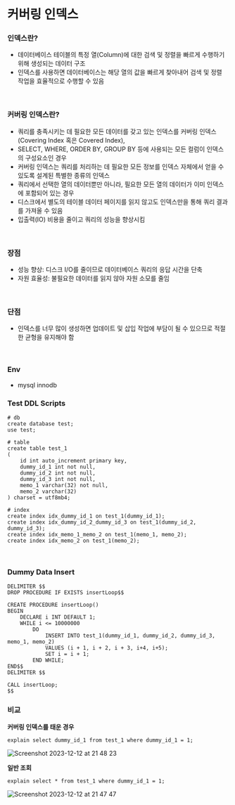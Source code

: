 # 커버링 인덱스

### 인덱스란?

- 데이터베이스 테이블의 특정 열(Column)에 대한 검색 및 정렬을 빠르게 수행하기 위해 생성되는 데이터 구조
- 인덱스를 사용하면 데이터베이스는 해당 열의 값을 빠르게 찾아내어 검색 및 정렬 작업을 효율적으로 수행할 수 있음

<br>

### 커버링 인덱스란?

- 쿼리를 충족시키는 데 필요한 모든 데이터를 갖고 있는 인덱스를 커버링 인덱스 (Covering Index 혹은 Covered Index),
- SELECT, WHERE, ORDER BY, GROUP BY 등에 사용되는 모든 컬럼이 인덱스의 구성요소인 경우
- 커버링 인덱스는 쿼리를 처리하는 데 필요한 모든 정보를 인덱스 자체에서 얻을 수 있도록 설계된 특별한 종류의 인덱스
- 쿼리에서 선택한 열의 데이터뿐만 아니라, 필요한 모든 열의 데이터가 이미 인덱스에 포함되어 있는 경우
- 디스크에서 별도의 테이블 데이터 페이지를 읽지 않고도 인덱스만을 통해 쿼리 결과를 가져올 수 있음
- 입출력(IO) 비용을 줄이고 쿼리의 성능을 향상시킴

<br>

### 장점

- 성능 향상: 디스크 I/O를 줄이므로 데이터베이스 쿼리의 응답 시간을 단축
- 자원 효율성: 불필요한 데이터를 읽지 않아 자원 소모를 줄임

<br>

### 단점

- 인덱스를 너무 많이 생성하면 업데이트 및 삽입 작업에 부담이 될 수 있으므로 적절한 균형을 유지해야 함


<br>



### Env

- mysql innodb





### Test DDL Scripts

```
# db
create database test;
use test;

# table
create table test_1
(
    id int auto_increment primary key,
    dummy_id_1 int not null,
    dummy_id_2 int not null,
    dummy_id_3 int not null,
    memo_1 varchar(32) not null,
    memo_2 varchar(32)
) charset = utf8mb4;

# index
create index idx_dummy_id_1 on test_1(dummy_id_1);
create index idx_dummy_id_2_dummy_id_3 on test_1(dummy_id_2, dummy_id_3);
create index idx_memo_1_memo_2 on test_1(memo_1, memo_2);
create index idx_memo_2 on test_1(memo_2);
```



<br>



### Dummy Data Insert

```
DELIMITER $$
DROP PROCEDURE IF EXISTS insertLoop$$

CREATE PROCEDURE insertLoop()
BEGIN
    DECLARE i INT DEFAULT 1;
    WHILE i <= 10000000
        DO
            INSERT INTO test_1(dummy_id_1, dummy_id_2, dummy_id_3, memo_1, memo_2)
            VALUES (i + 1, i + 2, i + 3, i+4, i+5);
            SET i = i + 1;
        END WHILE;
END$$
DELIMITER $$

CALL insertLoop;
$$
```


### 비교

**커버링 인덱스를 태운 경우**

```
explain select dummy_id_1 from test_1 where dummy_id_1 = 1;
```

![Screenshot 2023-12-12 at 21 48 23](https://github.com/DongGeon0908/goofy-warehouse/assets/50691225/be0dd1d3-c77c-481d-86e2-f8e662c7788f)

**일반 조회**

```
explain select * from test_1 where dummy_id_1 = 1;
```

![Screenshot 2023-12-12 at 21 47 47](https://github.com/DongGeon0908/goofy-warehouse/assets/50691225/0dfbbc05-a6d9-4f11-b304-ad9778ffc2c9)

